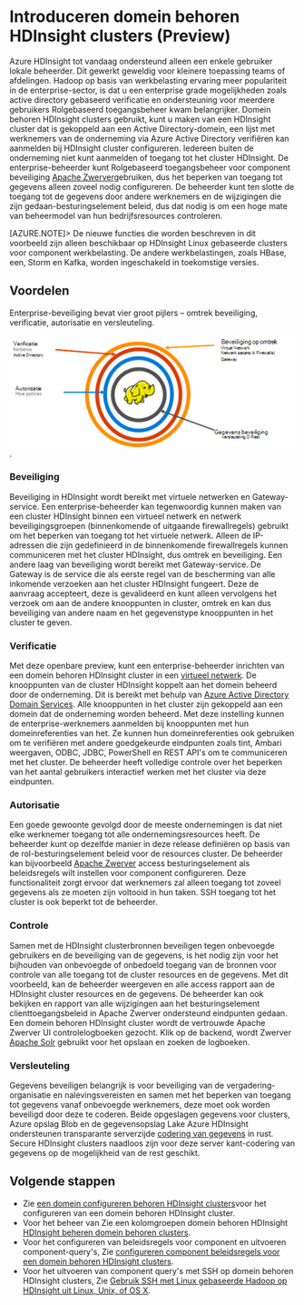 <properties
    pageTitle="Secure HDInsight overzicht | Microsoft Azure"
    description="Meer informatie..."
    services="hdinsight"
    documentationCenter=""
    authors="saurinsh"
    manager="jhubbard"
    editor="cgronlun"
    tags="azure-portal"/>

<tags
    ms.service="hdinsight"
    ms.devlang="na"
    ms.topic="hero-article"
    ms.tgt_pltfrm="na"
    ms.workload="big-data"
    ms.date="10/24/2016"
    ms.author="saurinsh"/>

# <a name="introduce-domain-joined-hdinsight-clusters-preview"></a>Introduceren domein behoren HDInsight clusters (Preview)

Azure HDInsight tot vandaag ondersteund alleen een enkele gebruiker lokale beheerder. Dit gewerkt geweldig voor kleinere toepassing teams of afdelingen. Hadoop op basis van werkbelasting ervaring meer populariteit in de enterprise-sector, is dat u een enterprise grade mogelijkheden zoals active directory gebaseerd verificatie en ondersteuning voor meerdere gebruikers Rolgebaseerd toegangsbeheer kwam belangrijker. Domein behoren HDInsight clusters gebruikt, kunt u maken van een HDInsight cluster dat is gekoppeld aan een Active Directory-domein, een lijst met werknemers van de onderneming via Azure Active Directory verifiëren kan aanmelden bij HDInsight cluster configureren. Iedereen buiten de onderneming niet kunt aanmelden of toegang tot het cluster HDInsight. De enterprise-beheerder kunt Rolgebaseerd toegangsbeheer voor component beveiliging [Apache Zwerver](http://hortonworks.com/apache/ranger/)gebruiken, dus het beperken van toegang tot gegevens alleen zoveel nodig configureren. De beheerder kunt ten slotte de toegang tot de gegevens door andere werknemers en de wijzigingen die zijn gedaan-besturingselement beleid, dus dat nodig is om een hoge mate van beheermodel van hun bedrijfsresources controleren.

[AZURE.NOTE]> De nieuwe functies die worden beschreven in dit voorbeeld zijn alleen beschikbaar op HDInsight Linux gebaseerde clusters voor component werkbelasting. De andere werkbelastingen, zoals HBase, een, Storm en Kafka, worden ingeschakeld in toekomstige versies. 

## <a name="benefits"></a>Voordelen

Enterprise-beveiliging bevat vier groot pijlers – omtrek beveiliging, verificatie, autorisatie en versleuteling.

![Domein die zijn gekoppeld HDInsight clusters voordelen pijlers](./media/hdinsight-domain-joined-introduction/hdinsight-domain-joined-four-pillars.png).

### <a name="perimeter-security"></a>Beveiliging

Beveiliging in HDInsight wordt bereikt met virtuele netwerken en Gateway-service. Een enterprise-beheerder kan tegenwoordig kunnen maken van een cluster HDInsight binnen een virtueel netwerk en netwerk beveiligingsgroepen (binnenkomende of uitgaande firewallregels) gebruikt om het beperken van toegang tot het virtuele netwerk. Alleen de IP-adressen die zijn gedefinieerd in de binnenkomende firewallregels kunnen communiceren met het cluster HDInsight, dus omtrek en beveiliging. Een andere laag van beveiliging wordt bereikt met Gateway-service. De Gateway is de service die als eerste regel van de bescherming van alle inkomende verzoeken aan het cluster HDInsight fungeert. Deze de aanvraag accepteert, deze is gevalideerd en kunt alleen vervolgens het verzoek om aan de andere knooppunten in cluster, omtrek en kan dus beveiliging van andere naam en het gegevenstype knooppunten in het cluster te geven.

### <a name="authentication"></a>Verificatie

Met deze openbare preview, kunt een enterprise-beheerder inrichten van een domein behoren HDInsight cluster in een [virtueel netwerk](https://azure.microsoft.com/services/virtual-network/). De knooppunten van de cluster HDInsight koppelt aan het domein beheerd door de onderneming. Dit is bereikt met behulp van [Azure Active Directory Domain Services](https://technet.microsoft.com/library/cc770946.aspx). Alle knooppunten in het cluster zijn gekoppeld aan een domein dat de onderneming worden beheerd. Met deze instelling kunnen de enterprise-werknemers aanmelden bij knooppunten met hun domeinreferenties van het. Ze kunnen hun domeinreferenties ook gebruiken om te verifiëren met andere goedgekeurde eindpunten zoals tint, Ambari weergaven, ODBC, JDBC, PowerShell en REST API's om te communiceren met het cluster. De beheerder heeft volledige controle over het beperken van het aantal gebruikers interactief werken met het cluster via deze eindpunten.

### <a name="authorization"></a>Autorisatie

Een goede gewoonte gevolgd door de meeste ondernemingen is dat niet elke werknemer toegang tot alle ondernemingsresources heeft. De beheerder kunt op dezelfde manier in deze release definiëren op basis van de rol-besturingselement beleid voor de resources cluster. De beheerder kan bijvoorbeeld [Apache Zwerver](http://hortonworks.com/apache/ranger/) access besturingselement als beleidsregels wilt instellen voor component configureren. Deze functionaliteit zorgt ervoor dat werknemers zal alleen toegang tot zoveel gegevens als ze moeten zijn voltooid in hun taken. SSH toegang tot het cluster is ook beperkt tot de beheerder.


### <a name="auditing"></a>Controle

Samen met de HDInsight clusterbronnen beveiligen tegen onbevoegde gebruikers en de beveiliging van de gegevens, is het nodig zijn voor het bijhouden van onbevoegde of onbedoeld toegang van de bronnen voor controle van alle toegang tot de cluster resources en de gegevens. Met dit voorbeeld, kan de beheerder weergeven en alle access rapport aan de HDInsight cluster resources en de gegevens. De beheerder kan ook bekijken en rapport van alle wijzigingen aan het besturingselement clienttoegangsbeleid in Apache Zwerver ondersteund eindpunten gedaan. Een domein behoren HDInsight cluster wordt de vertrouwde Apache Zwerver UI controlelogboeken gezocht. Klik op de backend, wordt Zwerver [Apache Solr]( http://hortonworks.com/apache/solr/) gebruikt voor het opslaan en zoeken de logboeken.

### <a name="encryption"></a>Versleuteling

Gegevens beveiligen belangrijk is voor beveiliging van de vergadering-organisatie en nalevingsvereisten en samen met het beperken van toegang tot gegevens vanaf onbevoegde werknemers, deze moet ook worden beveiligd door deze te coderen. Beide opgeslagen gegevens voor clusters, Azure opslag Blob en de gegevensopslag Lake Azure HDInsight ondersteunen transparante serverzijde [codering van gegevens](../storage/storage-service-encryption.md) in rust. Secure HDInsight clusters naadloos zijn voor deze server kant-codering van gegevens op de mogelijkheid van de rest geschikt.

## <a name="next-steps"></a>Volgende stappen

- Zie [een domein configureren behoren HDInsight clusters](hdinsight-domain-joined-configure.md)voor het configureren van een domein behoren HDInsight cluster.
- Voor het beheer van Zie een kolomgroepen domein behoren HDInsight [HDInsight beheren domein behoren clusters](hdinsight-domain-joined-manage.md).
- Voor het configureren van beleidsregels voor component en uitvoeren component-query's, Zie [configureren component beleidsregels voor een domein behoren HDInsight clusters](hdinsight-domain-joined-run-hive.md).
- Voor het uitvoeren van component query's met SSH op domein behoren HDInsight clusters, Zie [Gebruik SSH met Linux gebaseerde Hadoop op HDInsight uit Linux, Unix, of OS X](hdinsight-hadoop-linux-use-ssh-unix.md#connect-to-a-domain-joined-hdinsight-cluster).